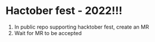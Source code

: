 # Hactober fest - 2022!!!

1. In public repo supporting hacktober fest, create an MR
2. Wait for MR to be accepted

